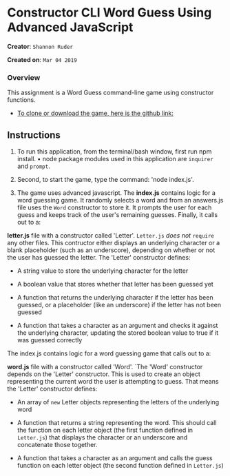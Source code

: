# Constructor CLI Word Guess Using Advanced JavaScript

**Creator**: `Shannon Ruder`

**Created on**: `Mar 04 2019`

### Overview


This assignment is a Word Guess command-line game using constructor functions.

* [To clone or download the game, here is the github link:](https://shannonruder.github.io/word-guess-CLI-game/)


## Instructions

1. To run this application, from the terminal/bash window, first run npm install.
    • node package modules used in this application are  `inquirer` and `prompt`.

2. Second, to start the game, type the command:  'node index.js'.

3. The game uses advanced javascript. The **index.js** contains logic for a word guessing game. It randomly selects a word and from an answers.js file uses the `Word` constructor to store it.  It prompts the user for each guess and keeps track of the user's remaining guesses. Finally, it calls out to a:


**letter.js** file with a constructor called 'Letter'.  `Letter.js` *does not* `require` any other files. This contructor either displays an underlying character or a blank placeholder (such as an underscore), depending on whether or not the user has guessed the letter. The 'Letter' constructor defines:

  * A string value to store the underlying character for the letter

  * A boolean value that stores whether that letter has been guessed yet

  * A function that returns the underlying character if the letter has been guessed, or a placeholder (like an underscore) if the letter has not been guessed

  * A function that takes a character as an argument and checks it against the underlying character, updating the stored boolean value to true if it was guessed correctly
  
  The index.js contains logic for a word guessing game that calls out to a:


**word.js** file with a constructor called 'Word'. `The 'Word' constructor depends on the 'Letter' constructor. This is used to create an object representing the current word the user is attempting to guess. That means the 'Letter' constructor defines:

  * An array of `new` Letter objects representing the letters of the underlying word

  * A function that returns a string representing the word. This should call the function on each letter object (the first function defined in `Letter.js`) that displays the character or an underscore and concatenate those together.

  * A function that takes a character as an argument and calls the guess function on each letter object (the second function defined in `Letter.js`)



